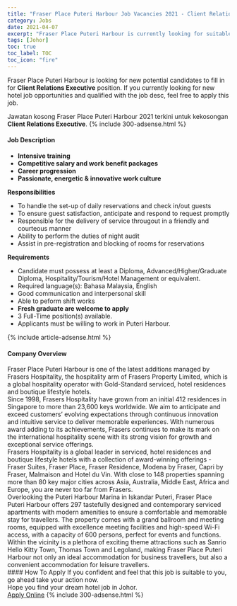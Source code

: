 ```yaml
---
title: "Fraser Place Puteri Harbour Job Vacancies 2021 - Client Relations Executive" 
category: Jobs 
date: 2021-04-07 
excerpt: "Fraser Place Puteri Harbour is currently looking for suitable person to fill in the Client Relations Executive which positioned at Johor" 
tags: [Johor] 
toc: true 
toc_label: TOC 
toc_icon: "fire" 
--- 
```


<p>Fraser Place Puteri Harbour is looking for new potential candidates to fill in for <b>Client Relations Executive</b> position. If you currently looking for new hotel job opportunities and qualified with the job desc, feel free to apply this job.
</p>Jawatan kosong Fraser Place Puteri Harbour 2021 terkini untuk kekosongan <b>Client Relations Executive</b>. 
{% include 300-adsense.html %} 
<div><div><h4>Job Description</h4></div><div><div><span><div><ul><li><strong>Intensive training</strong></li><li><strong>Competitive salary and work benefit packages</strong></li><li><strong>Career progression</strong></li><li><strong>Passionate, energetic &amp; innovative work culture</strong></li></ul><div><strong>Responsibilities</strong></div><ul><li>To handle the set-up of daily reservations and check in/out guests</li><li>To ensure guest satisfaction, anticipate and respond to request promptly</li><li>Responsible for the delivery of service througout in a friendly and courteous manner</li><li>Ability to perform the duties of night audit</li><li>Assist in pre-registration and blocking of rooms for reservations</li></ul><div><strong>Requirements</strong></div><ul><li>Candidate must possess at least a Diploma, Advanced/Higher/Graduate Diploma, Hospitality/Tourism/Hotel Management or equivalent.</li><li>Required language(s): Bahasa Malaysia, English</li><li>Good communication and interpersonal skill</li><li>Able to peform shift works</li><li><strong>Fresh graduate are welcome to apply</strong></li><li>3 Full-Time position(s) available.</li><li>Applicants must be willing to work in Puteri Harbour.</li></ul></div></span></div></div></div> 
{% include article-adsense.html %} 
<div><div><h4>Company Overview</h4></div><div><div><span><div><div>
<div>
		Fraser Place Puteri Harbour is one of the latest additions managed by Frasers Hospitality, the hospitality arm of Frasers Property Limited, which is a global hospitality operator with Gold-Standard serviced, hotel residences and boutique lifestyle hotels.</div>
<div>
		Since 1998, Frasers Hospitality have grown from an initial 412 residences in Singapore to more than 23,600 keys worldwide. We aim to anticipate and exceed customers&#8217; evolving expectations through continuous innovation and intuitive service to deliver memorable experiences. With numerous award adding to its achievements, Frasers continues to make its mark on the international hospitality scene with its strong vision for growth and exceptional service offerings.</div>
</div>
<div>
	Frasers Hospitality is a global leader in serviced, hotel residences and boutique lifestyle hotels with a collection of award-winning offerings - Fraser Suites, Fraser Place, Fraser Residence, Modena by Fraser, Capri by Fraser, Malmaison and Hotel du Vin. With close to 148 properties spanning more than 80 key major cities across Asia, Australia, Middle East, Africa and Europe, you are never too far from Frasers.</div>
<div>
	Overlooking the Puteri Harbour Marina in Iskandar Puteri, Fraser Place Puteri Harbour offers 297 tastefully designed and contemporary serviced apartments with modern amenities to ensure a comfortable and memorable stay for travellers. The property comes with a grand ballroom and meeting rooms, equipped with excellence meeting facilities and high-speed Wi-Fi access, with a capacity of 600 persons,&#160;perfect for events and functions. Within the vicinity is a plethora of exciting theme attractions such as Sanrio Hello Kitty Town, Thomas Town and Legoland,&#160;making Fraser Place Puteri Harbour not only an ideal accommodation for business travellers, but also a convenient accommodation for leisure travellers.</div></div></span></div></div></div> 
#### How To Apply 
If you confident and feel that this job is suitable to you, go ahead take your action now. <br/> 
Hope you find your dream hotel job in Johor. <br/> 
<a href="https://www.jobstreet.com.my/en/job/client-relations-executive-4528060?jobId=jobstreet-my-job-4528060" class="btn btn--info" target="_blank" rel="nofollow noopenner">Apply Online</a> 
{% include 300-adsense.html %} 